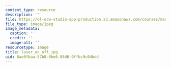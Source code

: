```yaml
---
content_type: resource
description: ''
file: https://ol-ocw-studio-app-production.s3.amazonaws.com/courses/mas-962-special-topics-new-textiles-spring-2010/8ae8fbaa57b88be688d69ffbc9c04bdd_laser_on_off.jpg
file_type: image/jpeg
image_metadata:
  caption: ''
  credit: ''
  image-alt: ''
resourcetype: Image
title: laser_on_off.jpg
uid: 8ae8fbaa-57b8-8be6-88d6-9ffbc9c04bdd
---
```


